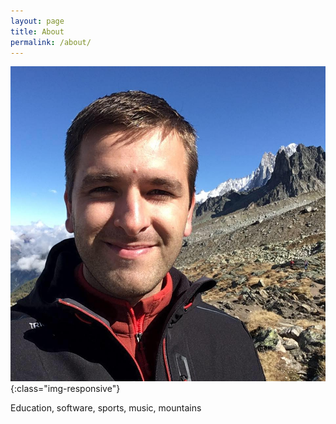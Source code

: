 ```yaml
---
layout: page
title: About
permalink: /about/
---
```



![image-title-here](/images/photo.jpeg){:class="img-responsive"}

Education, software, sports, music, mountains

